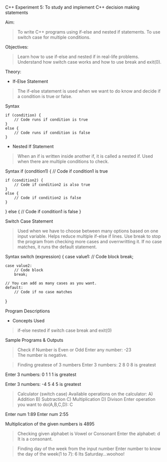 C++ Experiment 5: To study and implement C++ decision making statements

Aim: 
> To write C++ programs using if-else and nested if statements.
> To use switch case for multiple conditions.

Objectives:
> Learn how to use if-else and nested if in real-life problems.
> Understand how switch case works and how to use break and exit(0).

Theory:
- If-Else Statement
> The if-else statement is used when we want to do know and decide if a condition is true or false.

Syntax
```
if (condition) {
    // Code runs if condition is true
}
else {
    // Code runs if condition is false
}
```

- Nested If Statement
> When an if is written inside another if, it is called a nested if.
> Used when there are multiple conditions to check.
 
Syntax
if (condition1) {
    // Code if condition1 is true

    if (condition2) {
        // Code if condition2 is also true
    }
    else {
        // Code if condition2 is false
    }
}
else {
    // Code if condition1 is false
}

Switch Case Statement
> Used when we have to choose between many options based on one input variable.
> Helps reduce multiple if-else if lines.
> Use break to stop the program from checking more cases and overrwritting it.
> If no case matches, it runs the default statement.

Syntax
switch (expression) {
    case value1:
        // Code block 
        break;

    case value2:
        // Code block
        break;

    // You can add as many cases as you want.
    default:
        // Code if no case matches
}

Program Descriptions
- Concepts Used
> if-else
> nested if
> switch case
> break and exit(0)

Sample Programs & Outputs

> Check if Number is Even or Odd
Enter any number: -23  
The number is negative.
 
> Finding greatese of 3 numbers 
Enter 3 numbers: 2 8 0
8 is greatest

Enter 3 numbers: 0 1 1
1 is greatest

Enter 3 numbers: -4 5 4
5 is greatest

> Calculator (switch case)
Available operations on the calculator:
A) Addition
B) Subtraction
C) Multiplication
D) Divison
Enter operation you want to do(A,B,C,D): C

Enter num 1:89
Enter num 2:55

Multiplication of the given numbers is 4895

> Checking given alphabet is Vowel or Consonant
Enter the alphabet: d
It is a consonant.

> Finding day of the week from the input number
Enter number to know the day of the week(1 to 7): 6
Its Saturday...woohoo!
